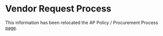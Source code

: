 # Vendor Request Process

This information has been relocated the AP Policy / Procurement Process [page](../../finance/process/ap/).
